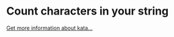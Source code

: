 Count characters in your string
=
[Get more information about kata...](/kata/52efefcbcdf57161d4000091)